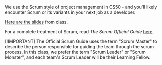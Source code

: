 We use the Scrum style of project management in CS50 - and you'll likely encounter Scrum or its variants in your next job as a developer.

[Here are the slides](https://github.com/CS50DartmouthSP25/home/blob/main/knowledge/units/media/scrum/scrum-slides.pdf) from class.

For a complete treatment of Scrum, read *_The Scrum Official Guide_* [here](https://github.com/CS50DartmouthSP25/home/blob/main/knowledge/units/media/scrum/Scrum-Guide-2020-US.pdf).

[!IMPORTANT]
The Official Scrum Guide uses the term "Scrum Master" to describe the person responsible for guiding the team through the scrum process. In this class, we prefer the term "Scrum Leader" or "Scrum Monster", and each team's Scrum Leader will be their Learning Fellow.



